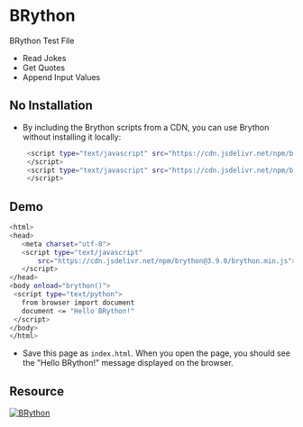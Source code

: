# BRython
BRython Test File
* Read Jokes
* Get Quotes
* Append Input Values

<!-- NO INSTALLATION -->
## No Installation

* By including the Brython scripts from a CDN, you can use Brython without installing it locally:

   ```sh
    <script type="text/javascript" src="https://cdn.jsdelivr.net/npm/brython@3.9/brython.min.js">
    </script>
    <script type="text/javascript" src="https://cdn.jsdelivr.net/npm/brython@3.9/brython_stdlib.js">
    </script>
   ```
   
   
<!-- DEMO -->
## Demo

   ```sh  
  <html>
  <head>
      <meta charset="utf-8">
      <script type="text/javascript"
          src="https://cdn.jsdelivr.net/npm/brython@3.9.0/brython.min.js">
      </script>
  </head>
  <body onload="brython()">
    <script type="text/python">
      from browser import document
      document <= "Hello BRython!"
    </script>
  </body>
  </html>
  ```
* Save this page as `index.html`. When you open the page, you should see the "Hello BRython!" message displayed on the browser.


<!-- RESOURCE -->
## Resource
[![BRython](https://img.shields.io/badge/BRython-DOCS-blue)](https://brython.info/static_doc/en/intro.html)

